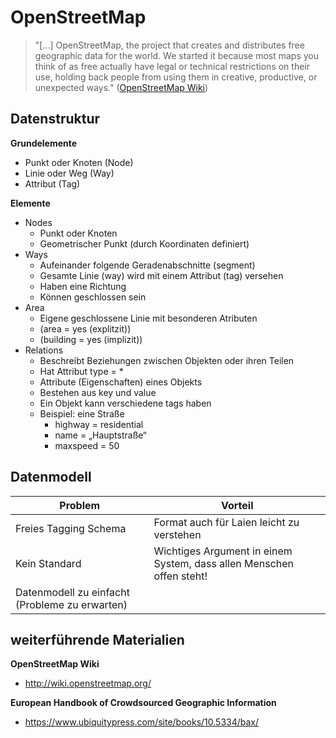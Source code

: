 # OpenStreetMap

> "[...] OpenStreetMap, the project that creates and distributes free geographic data for the world. We started it because most maps you think of as free actually have legal or technical restrictions on their use, holding back people from using them in creative, productive, or unexpected ways." ([OpenStreetMap Wiki](https://wiki.openstreetmap.org/wiki/Main_Page))

## Datenstruktur

**Grundelemente**
- Punkt oder Knoten (Node)
- Linie oder Weg (Way)
- Attribut (Tag)


**Elemente**
- Nodes
    - Punkt oder Knoten
    - Geometrischer Punkt (durch Koordinaten definiert)
- Ways
    - Aufeinander folgende Geradenabschnitte (segment)
    - Gesamte Linie (way) wird mit einem Attribut (tag) versehen
    - Haben eine Richtung
    - Können geschlossen sein
- Area
    - Eigene geschlossene Linie mit besonderen Atributen
    - (area = yes (explitzit))
    - (building = yes (implizit))
- Relations
    - Beschreibt Beziehungen zwischen Objekten oder ihren Teilen
    - Hat Attribut type = *
    - Attribute (Eigenschaften) eines Objekts
    - Bestehen aus key und value
    - Ein Objekt kann verschiedene tags haben
    - Beispiel: eine Straße
        - highway = residential
        - name = „Hauptstraße“
        - maxspeed = 50


## Datenmodell

| Problem | Vorteil |
| ------- | ------- |
| Freies Tagging Schema | Format auch für Laien leicht zu verstehen |
| Kein Standard | Wichtiges Argument in einem System, dass allen Menschen offen steht!|
| Datenmodell zu einfacht (Probleme zu erwarten) | |


## weiterführende Materialien

**OpenStreetMap Wiki**
- http://wiki.openstreetmap.org/

**European Handbook of Crowdsourced Geographic Information**
- https://www.ubiquitypress.com/site/books/10.5334/bax/
